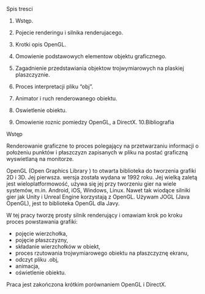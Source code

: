 Spis tresci

1. Wstęp.

2. Pojecie renderingu i silnika renderujacego.
3. Krotki opis OpenGL.
4. Omowienie podstawowych elementow objektu graficznego.
5. Zagadnienie przedstawiania objektow trojwymiarowych na plaskiej plaszczyznie.
6. Proces interpretacji pliku “obj”.
7. Animator i ruch renderowanego obiektu.
8. Oswietlenie obiektu.
9. Omowienie roznic pomiedzy OpenGL, a DirectX.
10.Bibliografia


Wstęp

Renderowanie graficzne to proces polegający na przetwarzaniu informacji o położeniu punktów i płaszczyzn zapisanych w pliku na postać graficzną wyswietlaną na monitorze.

OpenGL (Open Graphics Library ) to otwarta biblioteka do tworzenia grafiki 2D i 3D. Jej pierwsza. wersja została wydana w 1992 roku. Jej wielką zaletą jest wieloplatformowość,  używa się jej przy tworzeniu gier na wiele systemów, m.in. Android, iOS, Windows, Linux. Nawet tak wiodące silniki gier jak Unity i Unreal Engine korzystają z OpenGL. Używam JOGL (Java OpenGL),  jest to biblioteka OpenGL dla Javy.

W tej pracy tworzę prosty silnik renderujący i omawiam krok po kroku proces powstawania grafiki:
- pojęcie wierzchołka,
- pojęcie płaszczyzny,
- składanie wierzchołków w obiekt,
- proces rzutowania trojwymiarowego obiektu na płaszczyznę ekranu,
- odczyt pliku .obj,
- animacja,
- oświetlenie obiektu.

Praca jest zakończona krótkim porównaniem OpenGL i DirectX.


